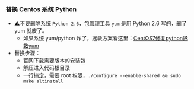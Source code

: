 ### 替换 Centos 系统 Python
* ⚠️不要删除系统 `Python 2.6`，包管理工具 `yum` 是用 Python 2.6 写的，删了 yum 就废了。
  * 如果系统 yum/python 炸了，拯救方案看这里：[CentOS7修复python拯救yum](https://cloud.tencent.com/developer/article/1567524)
* 替换步骤：
  * 官网下载需要版本的安装包
  * 解压进入代码根目录
  * 一行搞定，需要 root 权限，`./configure --enable-shared && sudo make altinstall`

